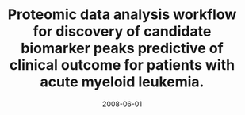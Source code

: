 ---
link: https://dx.doi.org/10.1021/pr070482e
journal: Journal of proteome research
title: Proteomic data analysis workflow for discovery of candidate biomarker peaks predictive of clinical outcome for patients with acute myeloid leukemia.
date: 2008-06-01
authors: Forshed, J, Pernemalm, M, Tan, CS, Lindberg, M, Kanter, L, Pawitan, Y, Lewensohn, R, Stenke, L, Lehtiö, J
---